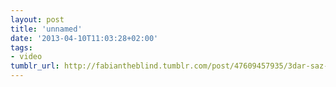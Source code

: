 ```yaml
---
layout: post
title: 'unnamed'
date: '2013-04-10T11:03:28+02:00'
tags:
- video
tumblr_url: http://fabiantheblind.tumblr.com/post/47609457935/3dar-saz-animated-short-film-by-3dar-studios
---
```

